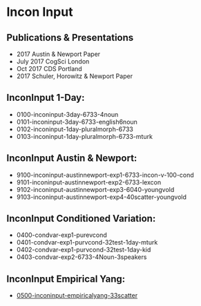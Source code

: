 # Incon Input

## Publications & Presentations

- 2017 Austin & Newport Paper
- July 2017 CogSci London
- Oct 2017 CDS Portland
- 2017 Schuler, Horowitz & Newport Paper

## InconInput 1-Day:
- 0100-inconinput-3day-6733-4noun
- 0101-inconinput-3day-6733-english6noun
- 0102-inconinput-1day-pluralmorph-6733
- 0103-inconinput-1day-pluralmorph-6733-mturk

## InconInput Austin & Newport:
- 9100-inconinput-austinnewport-exp1-6733-incon-v-100-cond
- 9101-inconinput-austinnewport-exp2-6733-lexcon
- 9102-inconinput-austinnewport-exp3-6040-youngvold
- 9103-inconinput-austinnewport-exp4-40scatter-youngvold

## InconInput Conditioned Variation:
- 0400-condvar-exp1-purevcond
- 0401-condvar-exp1-purvcond-32test-1day-mturk
- 0402-condvar-exp1-purvcond-32test-1day-kid
- 0403-condvar-exp2-6733-4Noun-3speakers

## InconInput Empirical Yang:
- [0500-inconinput-empiricalyang-33scatter][1]

[1]:	kathrynschuler.com/analyses/0d22e85d-7edf-4ecd-aa44-ebe7f1c80a8b/0500-inconinput-empiricalyang-33scatter-summary.html
